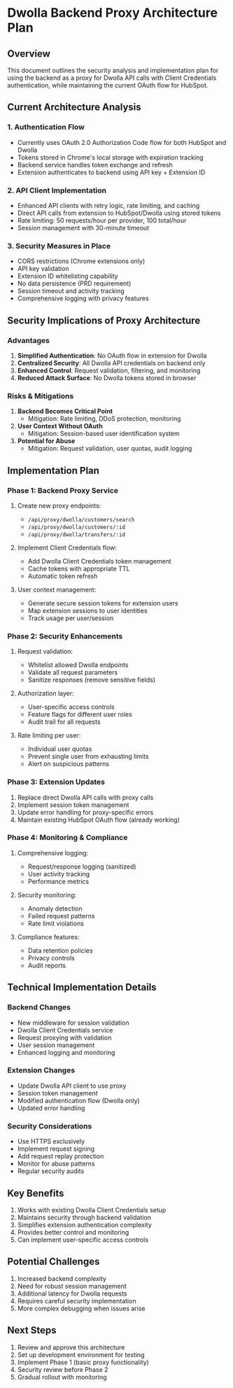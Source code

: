 # Dwolla Backend Proxy Architecture Plan

## Overview
This document outlines the security analysis and implementation plan for using the backend as a proxy for Dwolla API calls with Client Credentials authentication, while maintaining the current OAuth flow for HubSpot.

## Current Architecture Analysis

### 1. Authentication Flow
- Currently uses OAuth 2.0 Authorization Code flow for both HubSpot and Dwolla
- Tokens stored in Chrome's local storage with expiration tracking
- Backend service handles token exchange and refresh
- Extension authenticates to backend using API key + Extension ID

### 2. API Client Implementation
- Enhanced API clients with retry logic, rate limiting, and caching
- Direct API calls from extension to HubSpot/Dwolla using stored tokens
- Rate limiting: 50 requests/hour per provider, 100 total/hour
- Session management with 30-minute timeout

### 3. Security Measures in Place
- CORS restrictions (Chrome extensions only)
- API key validation
- Extension ID whitelisting capability
- No data persistence (PRD requirement)
- Session timeout and activity tracking
- Comprehensive logging with privacy features

## Security Implications of Proxy Architecture

### Advantages
1. **Simplified Authentication**: No OAuth flow in extension for Dwolla
2. **Centralized Security**: All Dwolla API credentials on backend only
3. **Enhanced Control**: Request validation, filtering, and monitoring
4. **Reduced Attack Surface**: No Dwolla tokens stored in browser

### Risks & Mitigations
1. **Backend Becomes Critical Point**
   - Mitigation: Rate limiting, DDoS protection, monitoring
2. **User Context Without OAuth**
   - Mitigation: Session-based user identification system
3. **Potential for Abuse**
   - Mitigation: Request validation, user quotas, audit logging

## Implementation Plan

### Phase 1: Backend Proxy Service
1. Create new proxy endpoints:
   - `/api/proxy/dwolla/customers/search`
   - `/api/proxy/dwolla/customers/:id`
   - `/api/proxy/dwolla/transfers/:id`
   
2. Implement Client Credentials flow:
   - Add Dwolla Client Credentials token management
   - Cache tokens with appropriate TTL
   - Automatic token refresh

3. User context management:
   - Generate secure session tokens for extension users
   - Map extension sessions to user identities
   - Track usage per user/session

### Phase 2: Security Enhancements
1. Request validation:
   - Whitelist allowed Dwolla endpoints
   - Validate all request parameters
   - Sanitize responses (remove sensitive fields)

2. Authorization layer:
   - User-specific access controls
   - Feature flags for different user roles
   - Audit trail for all requests

3. Rate limiting per user:
   - Individual user quotas
   - Prevent single user from exhausting limits
   - Alert on suspicious patterns

### Phase 3: Extension Updates
1. Replace direct Dwolla API calls with proxy calls
2. Implement session token management
3. Update error handling for proxy-specific errors
4. Maintain existing HubSpot OAuth flow (already working)

### Phase 4: Monitoring & Compliance
1. Comprehensive logging:
   - Request/response logging (sanitized)
   - User activity tracking
   - Performance metrics

2. Security monitoring:
   - Anomaly detection
   - Failed request patterns
   - Rate limit violations

3. Compliance features:
   - Data retention policies
   - Privacy controls
   - Audit reports

## Technical Implementation Details

### Backend Changes
- New middleware for session validation
- Dwolla Client Credentials service
- Request proxying with validation
- User session management
- Enhanced logging and monitoring

### Extension Changes
- Update Dwolla API client to use proxy
- Session token management
- Modified authentication flow (Dwolla only)
- Updated error handling

### Security Considerations
- Use HTTPS exclusively
- Implement request signing
- Add request replay protection
- Monitor for abuse patterns
- Regular security audits

## Key Benefits
1. Works with existing Dwolla Client Credentials setup
2. Maintains security through backend validation
3. Simplifies extension authentication complexity
4. Provides better control and monitoring
5. Can implement user-specific access controls

## Potential Challenges
1. Increased backend complexity
2. Need for robust session management
3. Additional latency for Dwolla requests
4. Requires careful security implementation
5. More complex debugging when issues arise

## Next Steps
1. Review and approve this architecture
2. Set up development environment for testing
3. Implement Phase 1 (basic proxy functionality)
4. Security review before Phase 2
5. Gradual rollout with monitoring